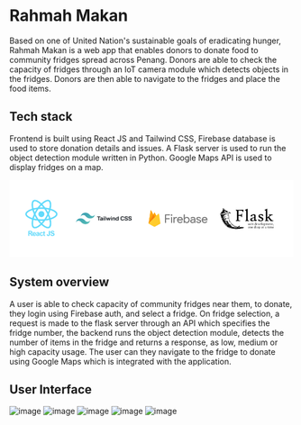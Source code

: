 # Rahmah Makan

Based on one of United Nation's sustainable goals of eradicating hunger, Rahmah Makan is a web app that enables donors to 
donate food to community fridges spread across Penang. Donors are able to check the capacity of fridges through an IoT camera module which detects objects in the fridges. Donors are then able to navigate to the fridges and place the food items.


## Tech stack

Frontend is built using React JS and Tailwind CSS, Firebase database is used to store donation details and issues. A Flask server is used to run the object detection module written in Python. Google Maps API is used to display fridges on a map.

<img src="https://raw.githubusercontent.com/h4mmad/rahmah-makan/main/src/images/Group%201.png" width="600">


## System overview

A user is able to check capacity of community fridges near them, to donate, they login using Firebase auth, and select a fridge. On fridge selection, a request is made to the flask server through an API which specifies the fridge number, the backend runs the object detection module, detects the number of items in the fridge and returns a response, as low, medium or high capacity usage. The user can they navigate to the fridge to donate using Google Maps which is integrated with the application.

## User Interface

![image](https://user-images.githubusercontent.com/55020862/218257114-9702098b-6fb4-4841-a05b-5c7ba73e936a.png)
![image](https://user-images.githubusercontent.com/55020862/218256991-1935063e-dfee-400c-871d-1d3ac404cdaf.png)
![image](https://user-images.githubusercontent.com/55020862/218257031-0b6a88b7-6cc7-42a9-bfb6-0546dbeb6851.png)
![image](https://user-images.githubusercontent.com/55020862/218257085-1645fb92-3da7-49a5-9c6d-8d83ac0ddaad.png)
![image](https://user-images.githubusercontent.com/55020862/218257381-f7c478b0-d0f3-46af-aeb7-92d5bf323ee1.png)
